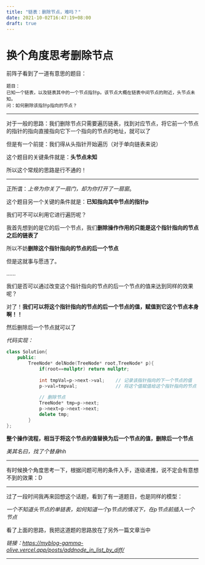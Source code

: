 ```yaml
---
title: "链表：删除节点，难吗？"
date: 2021-10-02T16:47:19+08:00
draft: true
---
```


# 换个角度思考删除节点

前阵子看到了一道有意思的题目：

```
题目：
已知一个链表，以及链表其中的一个节点指针p。该节点大概在链表中间节点的附近，头节点未知。
问：如何删除该指针p指向的节点？

```

---

对于一般的思路：我们删除节点只需要遍历链表，找到对应节点，将它前一个节点的指针的指向直接指向它下一个指向的节点的地址，就可以了

但是有一个前提：我们得从头指针开始遍历（对于单向链表来说）

这个题目的关键条件就是：**头节点未知**

所以这个常规的思路是行不通的！

---

正所谓：*上帝为你关了一扇门，却为你打开了一扇窗*。

这个题目另一个关键的条件就是：**已知指向其中节点的指针p**

我们可不可以利用它进行遍历呢？

我首先想到的是它的后一个节点，我们**删除操作作用的只能是这个指针指向的节点之后的链表了**

所以不妨**删除这个指针指向的节点的后一个节点**

但是这就事与愿违了。

......

我们是否可以通过改变这个指针指向的节点的后一个节点的值来达到同样的效果呢？

对了！**我们可以将这个指针指向的节点的后一个节点的值，赋值到它这个节点本身啊！！**

然后删除后一个节点就可以了

*代码实现：*

```C++
class Solution{
    public:
    	TreeNode* delNode(TreeNode* root,TreeNode* p){
            if(root==nullptr) return nullptr;
            
            int tmpVal=p->next->val;	// 记录该指针指向的下一个节点的值
            p->val=tmpval;			    // 将这个值赋值给这个指针指向的节点
            
            // 删除节点
            TreeNode* tmp=p->next;
            p->next=p->next->next;
            delete tmp;
        }
};
```

**整个操作流程，相当于将这个节点的值替换为后一个节点的值，删除后一个节点**

*美其名曰，找了个替身hh*

---

有时候换个角度思考一下，根据问题可用的条件入手，逐级递推，说不定会有意想不到的效果：D

---

过了一段时间我再来回想这个话题，看到了有一道题目，也是同样的模型：

*一个不知道头节点的单链表，如何知道一个p节点的情况下，在p节点前插入一个节点*

看了上面的思路，我把这道题的思路放在了另外一篇文章当中

*链接：https://myblog-gamma-olive.vercel.app/posts/addnode_in_list_by_diff/*

---

